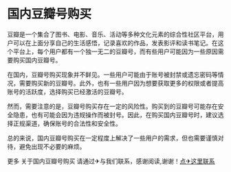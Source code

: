 # 国内豆瓣号购买

豆瓣是一个集合了图书、电影、音乐、活动等多种文化元素的综合性社区平台，用户可以在上面分享自己的生活感悟，记录喜欢的作品，发表影评和读书笔记。在这个平台上，每个用户都有一个独一无二的豆瓣号，而有些用户可能因为一些原因需要购买国内豆瓣号。

在国内，豆瓣号购买现象并不鲜见。一些用户可能由于账号被封禁或遗忘密码等情况，需要购买新的豆瓣号。此外，也有一些用户因为想要获取更多的权限或者提高账号的活跃度，选择购买已经激活的豆瓣号。

然而，需要注意的是，豆瓣号购买存在一定的风险性。购买到的豆瓣号可能存在安全隐患，也有可能会因为违规操作而被封号。因此，在购买国内豆瓣号时，建议选择正规渠道，确保账号的合法性和安全性。

总的来说，国内豆瓣号购买在一定程度上解决了一些用户的需求，但也需要谨慎对待，避免出现不必要的麻烦。

更多 关于国内豆瓣号购买 请通过✈与我们联系，感谢阅读,谢谢！[点✈这里联系](https://c.k02.cc)